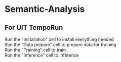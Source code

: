 # Semantic-Analysis
## For UIT TempoRun

Run the "Installation" cell to install everything needed  
Run the "Data prepare" cell to prepare data for training  
Run the "Training" cell to train  
Run the "Inference" cell to inference
